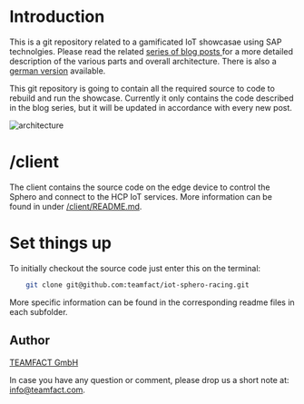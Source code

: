 # Introduction

This is a git repository related to a gamificated IoT showcasae using SAP technolgies.
Please read the related [series of blog posts ](http://scn.sap.com/community/developer-center/cloud-platform/blog/2016/03/26/build-your-own-sphero-racing-iot-showcase-on-hcp) for a more detailed description of the various parts and overall architecture. There is also a [german version](http://www.teamfact.com/de/blog/2016/spielerische-iot-und-big-data-analyse/) available.

This git repository is going to contain all the required source to code to rebuild and run the showcase.
Currently it only contains the code described in the blog series, but it will be updated in accordance with every new post.

![architecture](http://www.teamfact.com/fileadmin/teamfact/images/blog/2016/architecture.jpg "The showcase architecture")

# /client

The client contains the source code on the edge device to control the Sphero and connect to the HCP IoT services.
More information can be found in under [/client/README.md](https://github.com/teamfact/iot-sphero-racing/blob/master/client/REAMDE.md).

# Set things up

To initially checkout the source code just enter this on the terminal:

```bash
	git clone git@github.com:teamfact/iot-sphero-racing.git
```  

More specific information can be found in the corresponding readme files in each subfolder.

## Author

[TEAMFACT GmbH](www.teamfact.com)

In case you have any question or comment, please drop us a short note at: info@teamfact.com.
